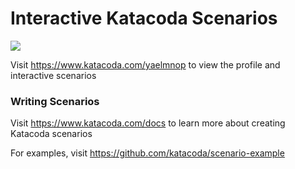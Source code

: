 # Interactive Katacoda Scenarios

[![](http://shields.katacoda.com/katacoda/yaelmnop/count.svg)](https://www.katacoda.com/yaelmnop "Get your profile on Katacoda.com")

Visit https://www.katacoda.com/yaelmnop to view the profile and interactive scenarios

### Writing Scenarios
Visit https://www.katacoda.com/docs to learn more about creating Katacoda scenarios

For examples, visit https://github.com/katacoda/scenario-example
